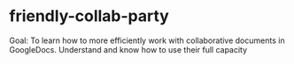 # friendly-collab-party

Goal: To learn how to more efficiently work with collaborative documents in GoogleDocs. Understand and know how to use their full capacity
